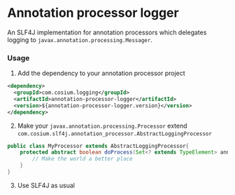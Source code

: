 # Annotation processor logger

An SLF4J implementation for annotation processors which delegates logging to `javax.annotation.processing.Messager`.

### Usage

1. Add the dependency to your annotation processor project

```xml
<dependency>
  <groupId>com.cosium.logging</groupId>
  <artifactId>annotation-processor-logger</artifactId>
  <version>${annotation-processor-logger.version}</version>
</dependency>
```

2. Make your `javax.annotation.processing.Processor` extend `com.cosium.slf4j.annotation_processor.AbstractLoggingProcessor`

```java
public class MyProcessor extends AbstractLoggingProcessor{
    protected abstract boolean doProcess(Set<? extends TypeElement> annotations, RoundEnvironment roundEnv){
        // Make the world a better place
    }
}
```

3. Use SLF4J as usual